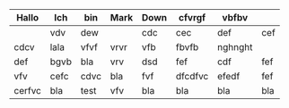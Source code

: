 | Hallo  | Ich  | bin  | Mark | Down | cfvrgf  | vbfbv   |     |
| ------ | ---- | ---- | ---- | ---- | ------- | ------- | --- |
|        | vdv  | dew  |      | cdc  | cec     | def     | cef |
| cdcv   | lala | vfvf | vrvr | vfb  | fbvfb   | nghnght |     |
| def    | bgvb | bla  | vrv  | dsd  | fef     | cdf     | fef |
| vfv    | cefc | cdvc | bla  | fvf  | dfcdfvc | efedf   | fef |
| cerfvc | bla  | test | vfv  | bla  | bla     | bla     | bla |

